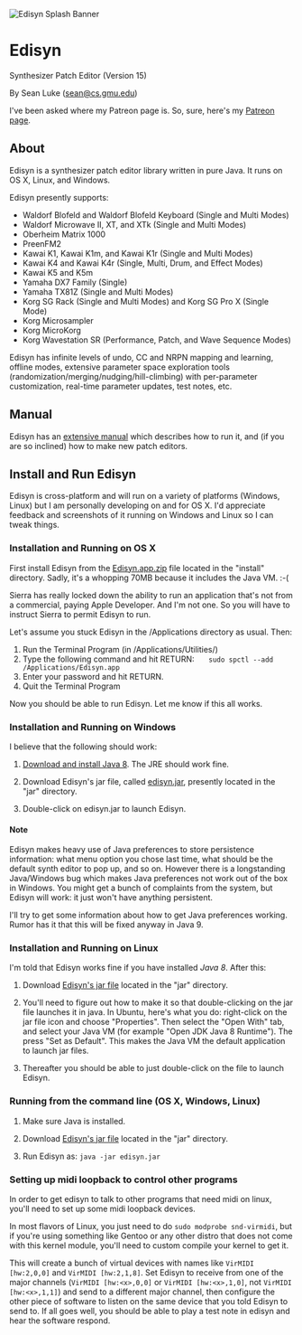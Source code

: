 ![Edisyn Splash Banner](https://raw.githubusercontent.com/eclab/edisyn/master/pics/Banner.png)

# Edisyn
Synthesizer Patch Editor (Version 15)
 
By Sean Luke (sean@cs.gmu.edu)

I've been asked where my Patreon page is.  So, sure, here's my <a href="https://www.patreon.com/SeanLuke">Patreon page</a>.


## About

Edisyn is a synthesizer patch editor library written in pure Java.   It runs on OS X, Linux, and Windows.  

Edisyn presently supports:

* Waldorf Blofeld and Waldorf Blofeld Keyboard (Single and Multi Modes)
* Waldorf Microwave II, XT, and XTk (Single and Multi Modes)
* Oberheim Matrix 1000
* PreenFM2
* Kawai K1, Kawai K1m, and Kawai K1r (Single and Multi Modes)
* Kawai K4 and Kawai K4r (Single, Multi, Drum, and Effect Modes)
* Kawai K5 and K5m
* Yamaha DX7 Family (Single)
* Yamaha TX81Z (Single and Multi Modes)
* Korg SG Rack (Single and Multi Modes) and Korg SG Pro X (Single Mode)
* Korg Microsampler
* Korg MicroKorg
* Korg Wavestation SR (Performance, Patch, and Wave Sequence Modes)

Edisyn has infinite levels of undo, CC and NRPN mapping and learning, offline modes, extensive parameter space exploration tools (randomization/merging/nudging/hill-climbing) with per-parameter customization, real-time parameter updates, test notes, etc.

## Manual

Edisyn has an [extensive manual](https://github.com/eclab/edisyn/raw/master/docs/manual/Edisyn.pdf) which describes how to run it, and (if you are so inclined) how to make new patch editors.

## Install and Run Edisyn

Edisyn is cross-platform and will run on a variety of platforms (Windows, Linux) but I am personally developing on and for OS X.  I'd appreciate feedback and screenshots of it running on Windows and Linux so I can tweak things.


### Installation and Running on OS X 

First install Edisyn from the [Edisyn.app.zip](https://github.com/eclab/edisyn/raw/master/install/Edisyn.app.zip) file located in the "install" directory.  Sadly, it's a whopping 70MB because it includes the Java VM.  :-(


Sierra has really locked down the ability to run an application that's not from a commercial, paying Apple Developer.  And I'm not one.  So you will have to instruct Sierra to permit Edisyn to run.

Let's assume you stuck Edisyn in the /Applications directory as usual.  Then:

1. Run the Terminal Program (in /Applications/Utilities/)
2. Type the following command and hit RETURN: `   sudo spctl --add /Applications/Edisyn.app`
4. Enter your password and hit RETURN.
5. Quit the Terminal Program

Now you should be able to run Edisyn.  Let me know if this all works.


### Installation and Running on Windows

I believe that the following should work:

1. [Download and install Java 8](http://www.oracle.com/technetwork/java/javase/downloads/index.html).  The JRE should work fine.

2. Download Edisyn's jar file, called [edisyn.jar](https://github.com/eclab/edisyn/raw/master/jar/edisyn.jar), presently located in the "jar" directory.

3. Double-click on edisyn.jar to launch Edisyn.

#### Note

Edisyn makes heavy use of Java preferences to store persistence information: what menu option you chose last time, what should be the default synth editor to pop up, and so on.  However there is a longstanding Java/Windows bug which makes Java preferences not work out of the box in Windows.  You might get a bunch of complaints from the system, but Edisyn will work: it just won't have anything persistent.

I'll try to get some information about how to get Java preferences working.  Rumor has it that this will be fixed anyway in Java 9.

### Installation and Running on Linux

I'm told that Edisyn works fine if you have installed *Java 8*.  After this:

1. Download [Edisyn's jar file](https://github.com/eclab/edisyn/raw/master/jar/edisyn.jar) located in the "jar" directory.

2. You'll need to figure out how to make it so that double-clicking on the jar file launches it in java.  In Ubuntu, here's what you do: right-click on the jar file icon and choose "Properties".  Then select the "Open With" tab, and select your Java VM (for example "Open JDK Java 8 Runtime").  The press "Set as Default".  This makes the Java VM the default application to launch jar files.

3. Thereafter you should be able to just double-click on the file to launch Edisyn.


### Running from the command line (OS X, Windows, Linux)

1. Make sure Java is installed.

2. Download [Edisyn's jar file](https://github.com/eclab/edisyn/raw/master/jar/edisyn.jar) located in the "jar" directory.

3. Run Edisyn as:   `java -jar edisyn.jar`

### Setting up midi loopback to control other programs

In order to get edisyn to talk to other programs that need midi on linux, you'll need to set up some midi loopback devices. 

In most flavors of Linux, you just need to do `sudo modprobe snd-virmidi`, but if you're using something like Gentoo or any other distro that does not come with this kernel module, you'll need to custom compile your kernel to get it. 

This will create a bunch of virtual devices with names like `VirMIDI [hw:2,0,0]` and `VirMIDI [hw:2,1,8]`. Set Edisyn to receive from one of the major channels (`VirMIDI [hw:<x>,0,0]` or `VirMIDI [hw:<x>,1,0]`, not `VirMIDI [hw:<x>,1,1]`) and send to a different major channel, then configure the other piece of software to listen on the same device that you told Edisyn to send to. If all goes well, you should be able to play a test note in edisyn and hear the software respond.


